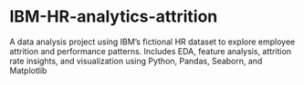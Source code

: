 # IBM-HR-analytics-attrition
A data analysis project using IBM’s fictional HR dataset to explore employee attrition and performance patterns. Includes EDA, feature analysis, attrition rate insights, and visualization using Python, Pandas, Seaborn, and Matplotlib
